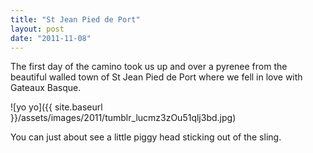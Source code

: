```yaml
---
title: "St Jean Pied de Port"
layout: post
date: "2011-11-08"
---
```


The first day of the camino took us up and over a pyrenee from the beautiful walled town of St Jean Pied de Port where we fell in love with Gateaux Basque.

![yo yo]({{ site.baseurl }}/assets/images/2011/tumblr_lucmz3zOu51qlj3bd.jpg)

You can just about see a little piggy head sticking out of the sling.
